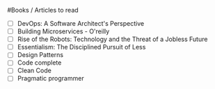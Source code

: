 #Books / Articles to read

- [ ] DevOps: A Software Architect's Perspective
- [ ] Building Microservices - O'reilly
- [ ] Rise of the Robots: Technology and the Threat of a Jobless Future
- [ ] Essentialism: The Disciplined Pursuit of Less  
- [ ] Design Patterns
- [ ] Code complete
- [ ] Clean Code
- [ ] Pragmatic programmer
